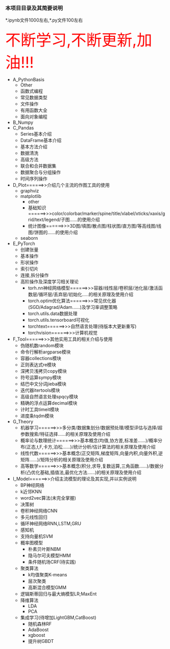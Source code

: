 ### 本项目目录及其简要说明

\*.ipynb文件1000左右,\*.py文件100左右

<font color='red' size=10>不断学习,不断更新,加油!!!</font>


* A_PythonBasis
  * Other
  * 函数式编程
  * 常见数据类型 
  * 文件操作
  * 有用函数大全
  * 面向对象编程
* B_Numpy
* C_Pandas
  * Series基本介绍
  * DataFrame基本介绍
  * 基本方法介绍
  * 数据清洗
  * 高级方法
  * 联合和合并数据集
  * 数据聚合与分组操作
  * 时间序列操作
* D_Plot======>>介绍几个主流的作图工具的使用
  * graphviz
  * matplotlib
    * other
    * 基础知识======>>>color/colorbar/marker/spine/title/xlabel/xticks/xaxis/grid/text/legend/子图......的使用介绍
    * 统计图像======>>>3D图/填图/散点图/柱状图/直方图/等高线图/线图/饼图的......的使用介绍
  * seaborn 
* E_PyTorch
  * 创建张量
  * 基本操作  
  * 形状操作
  * 索引切片
  * 连接,拆分操作
  * 高阶操作及深度学习相关理论
    * torh.nn神经网络模型======>>>容器/线性层/卷积层/池化层/激活函数层/循环层/丢弃层/初始化.....的相关原理及使用介绍
    * torch.optim优化算法======>>>常见优化器(SGD/Adagrad/Adam......)及学习率调整策略
    * torch.utils.data数据处理
    * torch.utils.tensorboard可视化
    * torchtext======>>>自然语言处理(待版本大更新重写)
    * torchvision======>>>计算机视觉
* F_Tool======>>>其他实用工具的相关介绍与使用 
  * 伪随机数random模块
  * 命令行解析argparse模块
  * 容器collections模块
  * 正则表达式re模块
  * 深拷贝浅拷贝copy模块
  * 符号运算sympy模块
  * 结巴中文分词jieba模块
  * 迭代器itertools模块
  * 高级自然语言处理spqcy模块
  * 精确的浮点运算decimal模块
  * 计时工具timeit模块
  * 进度条tqdm模块
* G_Theory
  * 机器学习======>>>多分类/数据集划分/数据预处理/模型评估与选择/超参数搜索/特征选择......的相关原理及使用介绍
  * 概率论与数理统计======>>>基本概念(均值,协方差,标准差......)/概率分布(正态,t,F,卡方,泊松......)/统计分析/估计算法的相关原理及使用介绍
  * 线性代数======>>>基本概念(正交矩阵,梯度矩阵,向量内积,向量外积,逆矩阵......)/矩阵分析的相关原理及使用介绍
  * 高等数学======>>>基本概念(积分,求导,复数运算,三角函数......)/数据分析(凸优化基础,插值法,最优化方法......)的相关原理及使用介绍
* I_Model======>>介绍主流模型的理论及其实现,并以实例说明
  * BP神经网络
  * k近邻KNN
  * word2vec算法(未完全掌握)
  * 决策树
  * 卷积神经网络CNN
  * 多元线性回归
  * 循环神经网络RNN,LSTM,GRU
  * 感知机
  * 支持向量机SVM
  * 概率图模型
    * 朴素贝叶斯NBM
    * 隐马尔可夫模型HMM
    * 条件随机场CRF(待实践)
  * 聚类算法
    * k均值聚类K-means
    * 层次聚类
    * 高斯混合模型GMM
  * 逻辑斯蒂回归与最大熵模型LR;MaxEnt
  * 降维算法
    * LDA
    * PCA
  * 集成学习(待增加LightGBM,CatBoost)
    * 随机森林RF
    * AdaBoost
    * xgboost
    * 提升树GBDT